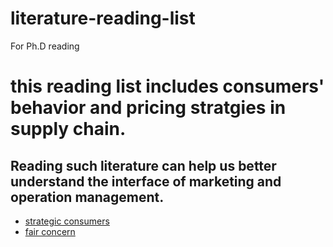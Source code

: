 # literature-reading-list
For Ph.D reading
# this reading list includes consumers' behavior and pricing stratgies in supply chain.
## Reading such literature can help us better understand the interface of marketing and operation management.
- [strategic consumers](consumers)
- [fair concern](consumers)
